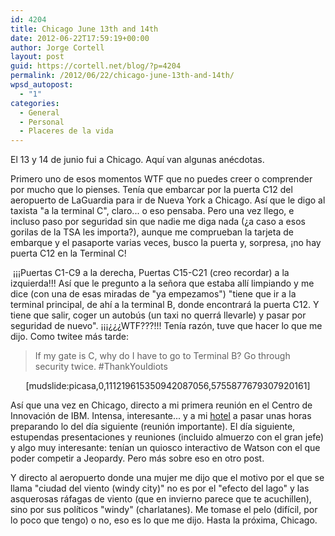 ```yaml
---
id: 4204
title: Chicago June 13th and 14th
date: 2012-06-22T17:59:19+00:00
author: Jorge Cortell
layout: post
guid: https://cortell.net/blog/?p=4204
permalink: /2012/06/22/chicago-june-13th-and-14th/
wpsd_autopost:
  - "1"
categories:
  - General
  - Personal
  - Placeres de la vida
---
```

El 13 y 14 de junio fui a Chicago. Aquí van algunas anécdotas.

Primero uno de esos momentos WTF que no puedes creer o comprender por mucho que lo pienses. Tenía que embarcar por la puerta C12 del aeropuerto de LaGuardia para ir de Nueva York a Chicago. Así que le digo al taxista "a la terminal C", claro... o eso pensaba. Pero una vez llego, e incluso paso por seguridad sin que nadie me diga nada (¿a caso a esos gorilas de la TSA les importa?), aunque me comprueban la tarjeta de embarque y el pasaporte varias veces, busco la puerta y, sorpresa, ¡no hay puerta C12 en la Terminal C!

 ¡¡¡Puertas C1-C9 a la derecha, Puertas C15-C21 (creo recordar) a la izquierda!!! Así que le pregunto a la señora que estaba allí limpiando y me dice (con una de esas miradas de "ya empezamos") "tiene que ir a la terminal principal, de ahí a la terminal B, donde encontrará la puerta C12. Y tiene que salir, coger un autobús (un taxi no querrá llevarle) y pasar por seguridad de nuevo". ¡¡¡¿¿¿WTF???!!! Tenía razón, tuve que hacer lo que me dijo. Como twitee más tarde:

> If my gate is C, why do I have to go to Terminal B? Go through security twice. #ThankYouIdiots

<p style="text-align: center">
  [mudslide:picasa,0,111219615350942087056,5755877679307920161]
</p>

Así que una vez en Chicago, directo a mi primera reunión en el Centro de Innovación de IBM. Intensa, interesante... y a mi <a title="https://www.getawayhostel.com" href="https://www.getawayhostel.com" target="_blank">hotel</a> a pasar unas horas preparando lo del día siguiente (reunión importante). El día siguiente, estupendas presentaciones y reuniones (incluido almuerzo con el gran jefe) y algo muy interesante: tenían un quiosco interactivo de Watson con el que poder competir a Jeopardy. Pero más sobre eso en otro post.

Y directo al aeropuerto donde una mujer me dijo que el motivo por el que se llama "ciudad del viento (windy city)" no es por el "efecto del lago" y las asquerosas ráfagas de viento (que en invierno parece que te acuchillen), sino por sus políticos "windy" (charlatanes). Me tomase el pelo (difícil, por lo poco que tengo) o no, eso es lo que me dijo. Hasta la próxima, Chicago.